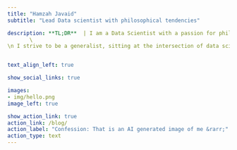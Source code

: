 ```yaml
---
title: "Hamzah Javaid"
subtitle: "Lead Data scientist with philosophical tendencies"

description: **TL;DR**  | I am a Data Scientist with a passion for philosophy.
       \
\n I strive to be a generalist, sitting at the intersection of data science + product + strategy


text_align_left: true

show_social_links: true

images: 
- img/hello.png
image_left: true

show_action_link: true
action_link: /blog/
action_label: "Confession: That is an AI generated image of me &rarr;"
action_type: text
---
```

